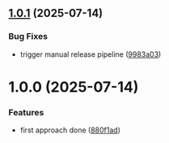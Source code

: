 ## [1.0.1](https://github.com/entropic-bond/entropic-exceptions/compare/v1.0.0...v1.0.1) (2025-07-14)


### Bug Fixes

* trigger manual release pipeline ([9983a03](https://github.com/entropic-bond/entropic-exceptions/commit/9983a030c0b62b324a0d1b2b80160263035e322f))

# 1.0.0 (2025-07-14)


### Features

* first approach done ([880f1ad](https://github.com/entropic-bond/entropic-exceptions/commit/880f1ad7c1223a63ce06979a42c7151cbc541971))
